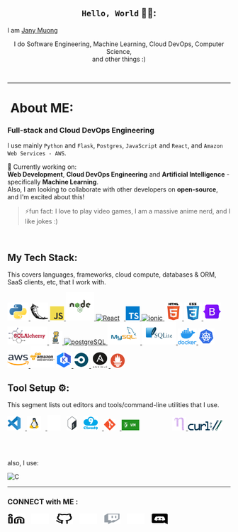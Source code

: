 <!-- Hi, I am Jany Muong 👋🏿 -->
<!-- about me -->

<h2 align="center"><code>Hello, World</code> 👋🏿:</h2>

I am [Jany Muong](https://www.github.com/janymuong/)

<p align="center">I do Software Engineering, Machine Learning, Cloud DevOps, Computer Science, <br/>and other things :) </p>
<br/>

---
# &nbsp;About ME:

### Full-stack and Cloud DevOps Engineering

I use mainly `Python` and `Flask`, `Postgres`, `JavaScript` and `React`, and `Amazon Web Services - AWS`.

🌱 Currently working on:  
**Web Development**, **Cloud DevOps Engineering** and **Artificial Intelligence** - specifically **Machine Learning**.  
Also, I am looking to collaborate with other developers on **open-source**, and I'm excited about this!

>⚡fun fact: I love to play video games, I am a massive anime nerd, and I like jokes :)

&nbsp;
## My Tech Stack:

This covers languages, frameworks, cloud compute, databases & ORM, SaaS clients, etc, that I work with.
<p align="left">
  <a href="https://www.python.org" target="_blank">
    <img src="./img_icons/python.svg" alt="Python" title="Python" width="48" height="40"/> </a> 
  <a href="https://flask.palletsprojects.com/" target="_blank"> <img src="./img_icons/flask.svg" alt="flask" width="40" height="40" title="Flask" /> </a>
  <a href="https://developer.mozilla.org/en-US/docs/Web/JavaScript" target="_blank">
    <img src="https://raw.githubusercontent.com/devicons/devicon/master/icons/javascript/javascript-original.svg" alt="JavaScript" title="JavaScript" width="32" height="32"/> </a>
  <a href="https://nodejs.org/en" target="_blank">
    <img src="./img_icons/node-js.svg" alt="nodejs" width="64" title="NodeJS"/>
  </a>
  <a href="https://react.dev/" target="_blank" >
    <img title="React" alt="React" width="35px" src="https://cdn.jsdelivr.net/gh/devicons/devicon/icons/react/react-original.svg" style="padding-right:10px;" />
  </a>
  <a href="https://developer.mozilla.org/en-US/docs/Web/JavaScript" target="_blank">
    <img src="https://raw.githubusercontent.com/devicons/devicon/master/icons/typescript/typescript-original.svg" alt="typescript" width="32" title="TypeScript" height="32"/> </a>
  <a href="https://ionicframework.com" target="_blank">
    <img src="https://upload.wikimedia.org/wikipedia/commons/d/d1/Ionic_Logo.svg" title="Ionic Framework" alt="ionic" width="40" height="40"/>
  </a>
  <a href="https://www.w3.org/html/" target="_blank"> 
    <img src="https://raw.githubusercontent.com/devicons/devicon/master/icons/html5/html5-original-wordmark.svg" alt="html5" title="HTML" width="40" height="40"/>
  </a>
  <a href="https://www.w3schools.com/css/" target="_blank"> 
    <img src="https://raw.githubusercontent.com/devicons/devicon/master/icons/css3/css3-original-wordmark.svg" alt="css3" width="40" title="Cascading Style Sheets/CSS" height="40"/>
  </a>
  <a href="https://www.getbootstrap.com/" target="_blank">
    <img src="https://raw.githubusercontent.com/devicons/devicon/master/icons/bootstrap/bootstrap-original.svg" alt="bootstrap" width="40" title="Bootstrap" height="40"/>
  </a>
  <!-- <img src="./img_icons/npm.svg" title="Node Package Manager" alt="npm" width="40px"/> -->
  <a href="https://www.sqlalchemy.org/" target="_blank">
    <img src="img_icons/sqlalchemy_series_redo.png" alt="sqlalchemy" width="90" />
  </a>
  <a href="https://pypi.org/project/psycopg2/" target="_blank">
    <img src="./img_icons/psycopg2.png" title="Psycopg2 (DBAPI Adapter)" alt="postgreSQL-dbAPI-adapter" width="30" height="30"/>
  </a>
  <a href="https://www.postgresql.org/" target="_blank"> 
    <img src="https://www.vectorlogo.zone/logos/postgresql/postgresql-icon.svg" title="PostgreSQL" alt="postgreSQL" width="36" height="36"/>
  </a>
  <a href="https://www.mysql.com/" target="_blank"> 
    <img src="img_icons/mysql.svg" alt="mysql-dbms" width="74" />
  </a>
  <a href="https://www.sqlite.org/" target="_blank"> 
    <img src="./img_icons/sqlite.svg" alt="sqlite" width="77" />
  </a>
  <a href="https://www.docker.com" target="_blank">
    <img src="./img_icons/docker.png" alt="docker" width="42" height="36"/>
  </a>
  <a href="https://kubernetes.io/" target="_blank">
    <img src="./img_icons/kubernetes.svg" title="Kubernetes" alt="Kubernetes" width="36" height="36"/>
  </a>
  <a href="https://aws.amazon.com" target="_blank">
    <img src="./img_icons/aws.svg" title="Amazon Web Services" alt="aws" width="48px" height="40px"/>
  </a>
  <img src="./img_icons/aws-services.svg" title="AWSCloud" alt="AWS-Cloud-Services" width="54px" height="50px"/>
  <a href="https://aws.amazon.com/eks/" target="_blank">
    <img src="./img_icons/amazon-eks.svg" title="Amazon EKS" alt="eks" width="35" height="35"/>
  </a>
  <a href="https://circleci.com/developer" target="_blank">
    <img src="./img_icons/circleci.svg" title="CircleCI" alt="circleci" width="36" height="36"/>
  </a>
  <a href="https://www.ansible.com/" target="_blank">
    <img src="./img_icons/ansible.svg" title="Ansible" alt="ansible" width="40" height="35"/>
  </a>
  <a href="https://prometheus.io/" target="_blank">
    <img src="./img_icons/prometheus.svg" title="Prometheus" alt="Prometheus" width="32" height="32"/>
  </a>
</p>

<!-- <br /><br />-->

## Tool Setup ⚙️:
This segment lists out editors and tools/command-line utilities that I use.
<p align="left">
  <a href="https://code.visualstudio.com/" target="_blank">
    <img alt="Visual Studio Code" width="30px" height="32" src="./img_icons/vs_code.svg" style="padding-right:10px;" title="VS Code"/>
  </a>
  <a href="https://www.gnu.org/gnu/linux-and-gnu.en.html" target="_blank">
    <img alt="GNU/Linux" height="32" title="GNU/Linux" width="32px" src="./img_icons/gnu-linux.png" style="padding-right:10px;">
  </a>
  <img src="img_icons/terminal-dark.svg" alt="shell" title="Terminal/Shell" height="35" width="30px" style="padding-right:10px;" />
  <code><img alt="GNU/Bash" title="GNU/Bash" height="32" width="24px" src="./img_icons/gnu-bash.svg" style="padding-right:10px;" /></code>
  <a href="https://aws.amazon.com/cloud9/" target="_blank">
    <img src="./img_icons/cloud9.svg" alt="al2" title="Amazon Linux 2 Cloud9 IDE" height="32" width="32px" style="padding-right:10px;" />
  </a>
  <a href="https://git-scm.com/" target="_blank">
    <img alt="Git" title="Git" width="26px" src="./img_icons/git.svg" style="padding-right:10px;" />
  </a>
  <img src="./img_icons/unix-vim.svg" style="padding-right:20px;" height="24px" width="40px" title="UNIX Vim" />
  <a href="https://www.nano-editor.org/" target="_blank">
    <img alt="gnu-nano" width="32px" height="30px" src="./img_icons/gnu-nano.png" title="GNU nano" style="padding-left:50px;" />
  </a>
  <a href="https://curl.se/" target="_blank">
    <img src="./img_icons/curl.svg" title="Curl" alt="curl" width="77"/>
  </a>
</p>

<br/><br/>
<div>
  <p>also, I use: </p>
  <img title="C Language" alt="C" width="26px" src="https://cdn.jsdelivr.net/gh/devicons/devicon/icons/c/c-original.svg" style="padding-right:10px;" />
  <!-- <img title="Assembly Language" alt="asm" width="22px" src="./img_icons/motherboard.svg" style="padding-right:10px;" /> -->
</div>

<!-- 
<img alt="MongoDB" width="26px" src="https://cdn.jsdelivr.net/gh/devicons/devicon/icons/mongodb/mongodb-original.svg"style="padding-right:40px;margin-right:35px;" />
  </div>
<br/><br/>
 -->

---
### CONNECT with ME :

<p align="left">
  <a href="https://www.linkedin.com/in/janymuong/#gh-light-mode-only" target="_blank"><img align="center" src="./img_icons/linkedin-light.svg" title="LinkedIn" alt="@janymuong" height="24" width="40" style="padding-right:10px;" /></a> 
  <a href="https://www.linkedin.com/in/janymuong/#gh-dark-mode-only" target="_blank"><img align="center" src="./img_icons/linkedin-dark.svg" title="LinkedIn" alt="@janymuong" height="24" width="40" style="padding-right:10px;" /></a>
  <a href="https://github.com/janymuong/janymuong/#gh-light-mode-only" target="_blank"><img align="center" src="./img_icons/github-light.svg" title="GitHub" alt="@janymuong" height="24" width="40" style="padding-right:10px;" /></a>
  <a href="https://github.com/janymuong/janymuong/#gh-dark-mode-only" target="_blank"><img align="center" src="./img_icons/github-dark.svg" title="GitHub" alt="@janymuong" height="24" width="40" style="padding-right:10px;" /></a> 
  <a href="https://www.twitch.tv/janymuong/#gh-dark-mode-only" target="_blank"><img align="center" src="./img_icons/twitch.svg" title="Twitch" alt="@janymuong" height="24" width="40" style="padding-right:10px;" /></a> 
  <a href="https://twitter.com/janymuong/#gh-dark-mode-only" target="_blank"><img align="center" src="./img_icons/twitter-dark.svg" title="Twitter" alt="janymuong" height="24" width="40" style="padding-right:10px;" /></a>
  <code><a href="https://discord.com/mu-0#1062/#gh-dark-mode-only" target="_blank"><img align="center" src="./img_icons/discord.svg" title="Dicord" alt="@janymuong" height="24" width="40" style="padding-right:10px;" /></a></code>
</p>

[twitter]: https://twitter.com/janymuong/
